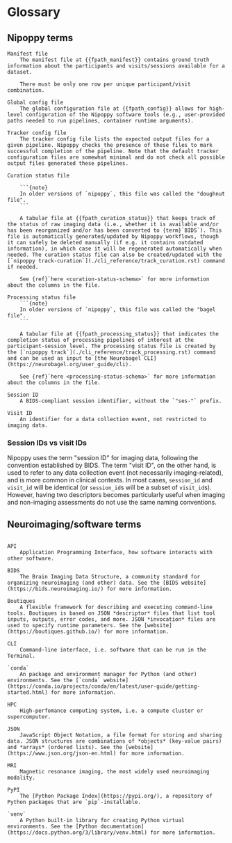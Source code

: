 # Glossary

## Nipoppy terms

```{glossary}
Manifest file
    The manifest file at {{fpath_manifest}} contains ground truth information about the participants and visits/sessions available for a dataset.

    There must be only one row per unique participant/visit combination.

Global config file
    The global configuration file at {{fpath_config}} allows for high-level configuration of the Nipoppy software tools (e.g., user-provided paths needed to run pipelines, container runtime arguments).

Tracker config file
    The tracker config file lists the expected output files for a given pipeline. Nipoppy checks the presence of these files to mark successful completion of the pipeline. Note that the default tracker configuration files are somewhat minimal and do not check all possible output files generated these pipelines.

Curation status file

    ```{note}
    In older versions of `nipoppy`, this file was called the "doughnut file".
    ```

    A tabular file at {{fpath_curation_status}} that keeps track of the status of raw imaging data (i.e., whether it is available and/or has been reorganized and/or has been converted to {term}`BIDS`). This file is automatically generated/updated by Nipoppy workflows, though it can safely be deleted manually (if e.g. it contains outdated information), in which case it will be regenerated automatically when needed. The curation status file can also be created/updated with the [`nipoppy track-curation`](./cli_reference/track_curation.rst) command if needed.

    See {ref}`here <curation-status-schema>` for more information about the columns in the file.

Processing status file
    ```{note}
    In older versions of `nipoppy`, this file was called the "bagel file".
    ```

    A tabular file at {{fpath_processing_status}} that indicates the completion status of processing pipelines of interest at the participant-session level. The processing status file is created by the [`nipoppy track`](./cli_reference/track_processing.rst) command and can be used as input to [the Neurobagel CLI](https://neurobagel.org/user_guide/cli).

    See {ref}`here <processing-status-schema>` for more information about the columns in the file.

Session ID
    A BIDS-compliant session identifier, without the `"ses-"` prefix.

Visit ID
    An identifier for a data collection event, not restricted to imaging data.
```


### Session IDs vs visit IDs

Nipoppy uses the term "session ID" for imaging data, following the convention established by BIDS. The term "visit ID", on the other hand, is used to refer to any data collection event (not necessarily imaging-related), and is more common in clinical contexts. In most cases, `session_id` and `visit_id` will be identical (or `session_id`s will be a subset of `visit_id`s). However, having two descriptors becomes particularly useful when imaging and non-imaging assessments do not use the same naming conventions.

## Neuroimaging/software terms

```{glossary}

API
    Application Programming Interface, how software interacts with other software.

BIDS
    The Brain Imaging Data Structure, a community standard for organizing neuroimaging (and other) data. See the [BIDS website](https://bids.neuroimaging.io/) for more information.

Boutiques
    A flexible framework for describing and executing command-line tools. Boutiques is based on JSON *descriptor* files that list tool inputs, outputs, error codes, and more. JSON *invocation* files are used to specify runtime parameters. See the [website](https://boutiques.github.io/) for more information.

CLI
    Command-line interface, i.e. software that can be run in the Terminal.

`conda`
    An package and environment manager for Python (and other) environments. See the [`conda` website](https://conda.io/projects/conda/en/latest/user-guide/getting-started.html) for more information.

HPC
    High-perfomance computing system, i.e. a compute cluster or supercomputer.

JSON
    JavaScript Object Notation, a file format for storing and sharing data. JSON structures are combinations of *objects* (key-value pairs) and *arrays* (ordered lists). See the [website](https://www.json.org/json-en.html) for more information.

MRI
    Magnetic resonance imaging, the most widely used neuroimaging modality.

PyPI
    The [Python Package Index](https://pypi.org/), a repository of Python packages that are `pip`-installable.

`venv`
    A Python built-in library for creating Python virtual environments. See the [Python documentation](https://docs.python.org/3/library/venv.html) for more information.
```
